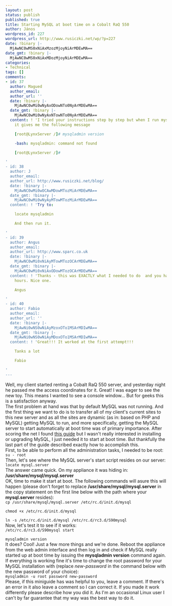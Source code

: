 ```yaml
---
layout: post
status: publish
published: true
title: Starting MySQL at boot time on a Cobalt RaQ 550
author: János
wordpress_id: 227
wordpress_url: http://www.rusiczki.net/wp/?p=227
date: !binary |-
  MjAwNC0wMS0xNiAxMzozMjoyNiArMDEwMA==
date_gmt: !binary |-
  MjAwNC0wMS0xNiAxMDozMjoyNiArMDEwMA==
categories:
- Technical
tags: []
comments:
- id: 37
  author: Magued
  author_email: 
  author_url: ''
  date: !binary |-
    MjAwNC0wMi0wNyAxODowNTo0NyArMDEwMA==
  date_gmt: !binary |-
    MjAwNC0wMi0wNyAxNTowNTo0NyArMDEwMA==
  content: ! 'I tried your instructions step by step but when I run mysqladmin version
    it gives me the following message

    [root@LynxServer /]# mysqladmin version

    -bash: mysqladmin: command not found

    [root@LynxServer /]#

'
- id: 38
  author: J
  author_email: 
  author_url: http://www.rusiczki.net/blog/
  date: !binary |-
    MjAwNC0wMi0wOCAwMDowMTozMiArMDEwMA==
  date_gmt: !binary |-
    MjAwNC0wMi0wNyAyMTowMTozMiArMDEwMA==
  content: ! 'Try to:

    locate mysqladmin

    And then run it.

'
- id: 39
  author: Angus
  author_email: 
  author_url: http://www.sparc.co.uk
  date: !binary |-
    MjAwNC0wMi0xNiAyMTowMTozOCArMDEwMA==
  date_gmt: !binary |-
    MjAwNC0wMi0xNiAxODowMTozOCArMDEwMA==
  content: ! 'Thanks - this was EXACTLY what I needed to do  and you have saved me
    hours. Nice one.

    Angus

'
- id: 40
  author: Fabio
  author_email: 
  author_url: ''
  date: !binary |-
    MjAwNi0wNS0wNiAyMzoxOTo1MSArMDIwMA==
  date_gmt: !binary |-
    MjAwNi0wNS0wNiAyMDoxOTo1MSArMDIwMA==
  content: ! 'Great!!! It worked at the first attempt!!!

    Tanks a lot

    Fabio

'
---
```

<p>Well, my client started renting a Cobalt RaQ 550 server, and yesterday night he passed me the access coordinates for it. Great! I was eager to see the new toy. This means I wanted to see a console window... But for geeks this is a satisfaction anyway.<br />
The first problem at hand was that by default MySQL was not running. And the first thing we want to do is to transfer all of my client's current sites to this new server and as all the sites are dynamic (as in: based on PHP and MySQL) getting MySQL to run, and more specifically, getting the MySQL server to start automatically at boot time was of primary importance. After scoring the net I found <a href="http://www.brtnet.org/linux/raq2mysql.htm" title="Installing MySQL on Sun Cobalt MIPS-powered servers (RaQ 1 and 2, Qube 2)">this guide</a> but I wasn't really interested in installing or upgrading MySQL, I just needed it to start at boot time. But thankfully the last part of the guide described exactly how to accomplish this.<br />
First, to be able to perform all the administration tasks, I needed to be root:<br />
<code>su - root</code><br />
Then, let's see where the MySQL server's start script resides on our server:<br />
<code>locate mysql.server</code><br />
The answer came quick. On my appliance it was hiding in: <b>/usr/share/mysql/mysql.server</b><br />
OK, time to make it start at boot. The following commands will asure this will happen (please don't forget to replace <b>/usr/share/mysql/mysql.server</b> in the copy statement on the first line below with the path where your <b>mysql.server</b> resides):<br />
<code>cp /usr/share/mysql/mysql.server /etc/rc.d/init.d/mysql<br />
chmod +x /etc/rc.d/init.d/mysql<br />
ln -s /etc/rc.d/init.d/mysql /etc/rc.d/rc3.d/S90mysql</code><br />
Now, let's test it to see if it works:<br />
<code>/etc/rc.d/rc3.d/S90mysql start<br />
mysqladmin version</code><br />
It does? Cool! Just a few more things and we're done. Reboot the appliance from the web admin interface and then log in and check if MySQL really started up at boot time by issuing the <b>mysqladmin version</b> command again. If everything is working fine it's time to change the root password for your MySQL installation with (replace <i>new-password</i> in the command below with the new password of your choice):<br />
<code>mysqladmin -u root password new-password</code><br />
Please, if this miniguide has was helpful to you, leave a comment. If there's an error in it also leave a comment so I can correct it. If you made it work differently please describe how you did it. As I'm an occasional Linux user I can't by far guarantee that my way was the best way to do it.</p>

